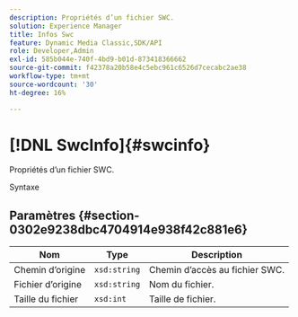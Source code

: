 ```yaml
---
description: Propriétés d’un fichier SWC.
solution: Experience Manager
title: Infos Swc
feature: Dynamic Media Classic,SDK/API
role: Developer,Admin
exl-id: 585b044e-740f-4bd9-b01d-873418366662
source-git-commit: f42378a20b58e4c5ebc961c6526d7cecabc2ae38
workflow-type: tm+mt
source-wordcount: '30'
ht-degree: 16%

---
```


# [!DNL SwcInfo]{#swcinfo}

Propriétés d’un fichier SWC.

Syntaxe

## Paramètres {#section-0302e9238dbc4704914e938f42c881e6}

| Nom | Type | Description |
|---|---|---|
| Chemin d’origine | `xsd:string` | Chemin d’accès au fichier SWC. |
| Fichier d’origine | `xsd:string` | Nom du fichier. |
| Taille du fichier | `xsd:int` | Taille de fichier. |
